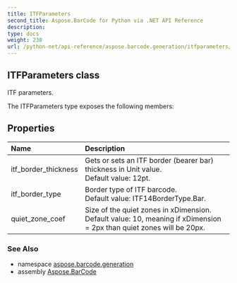 ```yaml
---
title: ITFParameters
second_title: Aspose.BarCode for Python via .NET API Reference
description: 
type: docs
weight: 230
url: /python-net/api-reference/aspose.barcode.generation/itfparameters/
---
```


## ITFParameters class

ITF parameters.

The ITFParameters type exposes the following members:
## Properties
| Name | Description |
| :- | :- |
|itf_border_thickness|Gets or sets an ITF border (bearer bar) thickness in Unit value.<br/>            Default value: 12pt.|
|itf_border_type|Border type of ITF barcode.<br/>            Default value: ITF14BorderType.Bar.|
|quiet_zone_coef|Size of the quiet zones in xDimension.<br/>            Default value: 10, meaning if xDimension = 2px than quiet zones will be 20px.|

### See Also

* namespace [aspose.barcode.generation](/barcode/python-net/api-reference/aspose.barcode.generation/)
* assembly [Aspose.BarCode](/barcode/python-net/api-reference/)

